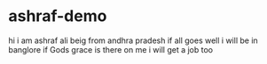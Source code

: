 # ashraf-demo
hi 
i am ashraf ali beig from 
andhra pradesh
if all goes well 
i will be in banglore
if Gods grace is there on me 
i will get a job too


